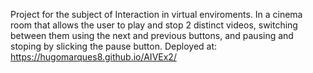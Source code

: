 Project for the subject of Interaction in virtual enviroments.
In a cinema room that allows the user to play and stop 2 distinct videos, switching between them using the next and previous buttons, and pausing and stoping by slicking the pause button.
Deployed at: https://hugomarques8.github.io/AIVEx2/

